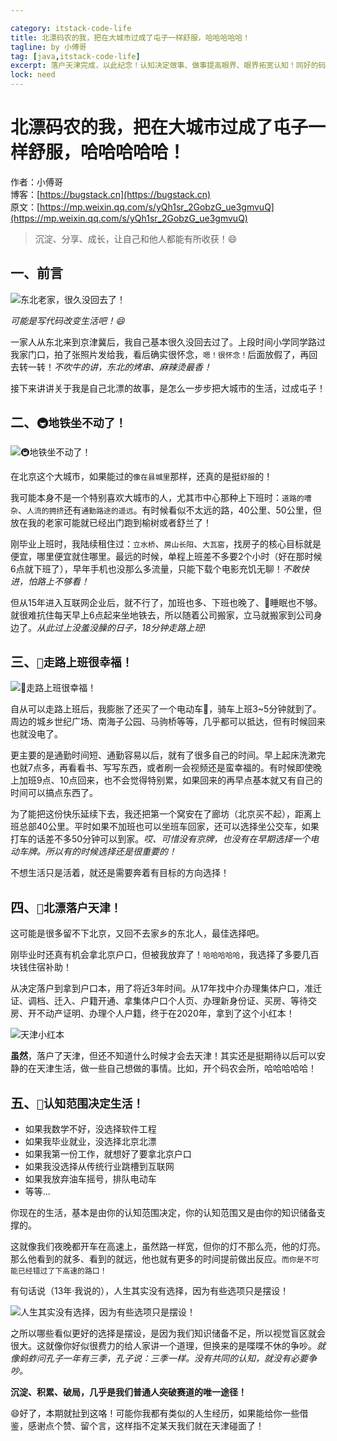 ```yaml
---

category: itstack-code-life
title: 北漂码农的我，把在大城市过成了屯子一样舒服，哈哈哈哈哈！
tagline: by 小傅哥
tag: [java,itstack-code-life]
excerpt: 落户天津完成，以此纪念！认知决定做事、做事提高眼界、眼界拓宽认知！同好的码农，可能你我都是这条路上的拼搏的打工人，也许我的一些经历也可以帮助你更好的做选择。
lock: need
---
```


# 北漂码农的我，把在大城市过成了屯子一样舒服，哈哈哈哈哈！

作者：小傅哥
<br/>博客：[https://bugstack.cn](https://bugstack.cn)
<br/>原文：[https://mp.weixin.qq.com/s/yQh1sr_2GobzG_ue3gmvuQ](https://mp.weixin.qq.com/s/yQh1sr_2GobzG_ue3gmvuQ)

> 沉淀、分享、成长，让自己和他人都能有所收获！😄

## 一、前言

![东北老家，很久没回去了！](https://bugstack.cn/assets/images/2020/all-13-1.jpg)

*可能是写代码改变生活吧！😄*

一家人从东北来到京津冀后，我自己基本很久没回去过了。上段时间小学同学路过我家门口，拍了张照片发给我，看后确实很怀念，`嗯！很怀念！`后面放假了，再回去转一转！*不吹牛的讲，东北的烤串、麻辣烫最香！*

接下来讲讲关于我是自己北漂的故事，是怎么一步步把大城市的生活，过成屯子！

## 二、`🚇地铁坐不动了！`

![🚇地铁坐不动了！](https://bugstack.cn/assets/images/2020/all-13-2.jpg)

在北京这个大城市，如果能过的`像在县城里`那样，还真的是挺`舒服`的！

我可能本身不是一个特别喜欢大城市的人，尤其市中心那种上下班时：`道路的嘈杂`、`人流的拥挤`还有`通勤路途的遥远`。有时候看似不太远的路，40公里、50公里，但放在我的老家可能就已经出门跑到榆树或者舒兰了！

刚毕业上班时，我陆续租住过：`立水桥`、`房山长阳`、`大瓦窑`，找房子的核心目标就是便宜，哪里便宜就住哪里。最远的时候，单程上班差不多要2个小时（好在那时候6点就下班了），早年手机也没那么多流量，只能下载个电影充饥无聊！*不敢快进，怕路上不够看！*

但从15年进入互联网企业后，就不行了，加班也多、下班也晚了、🛌睡眠也不够。就很难抗住每天早上6点起来坐地铁去，所以随着公司搬家，立马就搬家到公司身边了。*从此过上没羞没臊的日子，18分钟走路上班*!

## 三、`🚶走路上班很幸福！`

![🚶走路上班很幸福！](https://bugstack.cn/assets/images/2020/all-13-3.png)

自从可以走路上班后，我膨胀了还买了一个电动车🛵，骑车上班3~5分钟就到了。周边的城乡世纪广场、南海子公园、马驹桥等等，几乎都可以抵达，但有时候回来也就没电了。

更主要的是通勤时间短、通勤容易以后，就有了很多自己的时间。早上起床洗漱完也就7点多，再看看书、写写东西，或者刷一会视频还是蛮幸福的。有时候即使晚上加班9点、10点回来，也不会觉得特别累，如果回来的再早点基本就又有自己的时间可以搞点东西了。

为了能把这份快乐延续下去，我还把第一个窝安在了廊坊（北京买不起），距离上班总部40公里。平时如果不加班也可以坐班车回家，还可以选择坐公交车，如果打车的话差不多50分钟可以到家。*哎、可惜没有京牌，也没有在早期选择一个电动车牌。所以有的时候选择还是很重要的！*

不想生活只是活着，就还是需要奔着有目标的方向选择！

## 四、`🏃北漂落户天津！`

这可能是很多留不下北京，又回不去家乡的东北人，最佳选择吧。

刚毕业时还真有机会拿北京户口，但被我放弃了！`哈哈哈哈哈`，我选择了多要几百块钱住宿补助！

从决定落户到拿到户口本，用了将近3年时间。从17年找中介办理集体户口，准迁证、调档、迁入、户籍开通、拿集体户口个人页、办理新身份证、买房、等待交房、开不动产证明、办理个人户籍，终于在2020年，拿到了这个小红本！

![天津小红本](https://bugstack.cn/assets/images/2020/all-13-4.png)

**虽然**，落户了天津，但还不知道什么时候才会去天津！其实还是挺期待以后可以安静的在天津生活，做一些自己想做的事情。比如，开个码农会所，哈哈哈哈哈！

## 五、`🤔认知范围决定生活！`

- 如果我数学不好，没选择软件工程
- 如果我毕业就业，没选择北京北漂
- 如果我第一份工作，就想好了要拿北京户口
- 如果我没选择从传统行业跳槽到互联网
- 如果我放弃油车摇号，排队电动车
- 等等...

你现在的生活，基本是由你的认知范围决定，你的认知范围又是由你的知识储备支撑的。

这就像我们夜晚都开车在高速上，虽然路一样宽，但你的灯不那么亮，他的灯亮。那么他看到的就多、看到的就远，他也就有更多的时间提前做出反应。`而你是不可能已经错过了下高速的路口！`

有句话说（13年·我说的），人生其实没有选择，因为有些选项只是摆设！

![人生其实没有选择，因为有些选项只是摆设！](https://bugstack.cn/assets/images/2020/all-13-5.png)

之所以哪些看似更好的选择是摆设，是因为我们知识储备不足，所以视觉盲区就会很大。这就像你好似很费力的给人家讲一个道理，但换来的是喋喋不休的争吵。*就像蚂蚱问孔子一年有三季，孔子说：三季一样。没有共同的认知，就没有必要争吵。*

**沉淀、积累、破局，几乎是我们普通人突破赛道的唯一途径！**

😄好了，本期就扯到这咯！可能你我都有类似的人生经历，如果能给你一些借鉴，感谢点个赞、留个言，这样指不定某天我们就在天津碰面了！
